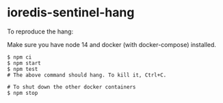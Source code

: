 # ioredis-sentinel-hang

To reproduce the hang:

Make sure you have node 14 and docker (with docker-compose) installed.

```
$ npm ci
$ npm start
$ npm test
# The above command should hang. To kill it, Ctrl+C.

# To shut down the other docker containers
$ npm stop
```

